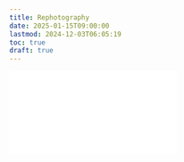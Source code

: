 ```yaml
---
title: Rephotography
date: 2025-01-15T09:00:00
lastmod: 2024-12-03T06:05:19
toc: true
draft: true
---
```


![Link to included file content](../../../../photography/rephotography.md)
